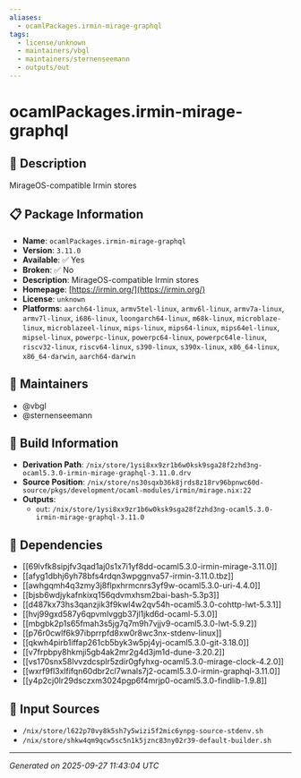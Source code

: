 ```yaml
---
aliases:
  - ocamlPackages.irmin-mirage-graphql
tags:
  - license/unknown
  - maintainers/vbgl
  - maintainers/sternenseemann
  - outputs/out
---
```


# ocamlPackages.irmin-mirage-graphql

## 📝 Description

MirageOS-compatible Irmin stores

## 📋 Package Information

- **Name**: `ocamlPackages.irmin-mirage-graphql`
- **Version**: `3.11.0`
- **Available**: ✅ Yes
- **Broken**: ✅ No
- **Description**: MirageOS-compatible Irmin stores
- **Homepage**: [https://irmin.org/](https://irmin.org/)
- **License**: `unknown`
- **Platforms**: `aarch64-linux`, `armv5tel-linux`, `armv6l-linux`, `armv7a-linux`, `armv7l-linux`, `i686-linux`, `loongarch64-linux`, `m68k-linux`, `microblaze-linux`, `microblazeel-linux`, `mips-linux`, `mips64-linux`, `mips64el-linux`, `mipsel-linux`, `powerpc-linux`, `powerpc64-linux`, `powerpc64le-linux`, `riscv32-linux`, `riscv64-linux`, `s390-linux`, `s390x-linux`, `x86_64-linux`, `x86_64-darwin`, `aarch64-darwin`
## 👥 Maintainers

- @vbgl
- @sternenseemann


## 🔧 Build Information

- **Derivation Path**: `/nix/store/1ysi8xx9zr1b6w0ksk9sga28f2zhd3ng-ocaml5.3.0-irmin-mirage-graphql-3.11.0.drv`
- **Source Position**: `/nix/store/ns30sqxb36k8jrds8z18rv96bpnwc60d-source/pkgs/development/ocaml-modules/irmin/mirage.nix:22`
- **Outputs**:
  - `out`:  `/nix/store/1ysi8xx9zr1b6w0ksk9sga28f2zhd3ng-ocaml5.3.0-irmin-mirage-graphql-3.11.0`

## 🔗 Dependencies

- [[69lvfk8sipjfv3qad1aj0s1x7i1yf8dd-ocaml5.3.0-irmin-mirage-3.11.0]]
- [[afyg1dbhj6yh78bfs4rdqn3wpggnva57-irmin-3.11.0.tbz]]
- [[awhgqmh4q3zmy3j8flpxhrmcnrs3yf9w-ocaml5.3.0-uri-4.4.0]]
- [[bjsb6wdjykafnkixq156qdvmxhsm2bai-bash-5.3p3]]
- [[d487kx73hs3qanzjik3f9kwl4w2qv54h-ocaml5.3.0-cohttp-lwt-5.3.1]]
- [[hvj99gxd587y6qpvmlvggb37jl1jkd6d-ocaml-5.3.0]]
- [[mbgbk2p1s65fmah3s5jg7q7m9h7vjjv9-ocaml5.3.0-lwt-5.9.2]]
- [[p76r0cwlf6k97ibprrpfd8xw0r8wc3nx-stdenv-linux]]
- [[qkwh4pirb1iffap261cb5byk3w5pj4yj-ocaml5.3.0-git-3.18.0]]
- [[v7frpbpy8hkmji5gb4ak2mr2g4d3jm1d-dune-3.20.2]]
- [[vs170snx58lvvzdcsplr5zdir0gfyhxg-ocaml5.3.0-mirage-clock-4.2.0]]
- [[wxrf9fl3xlfifqn60dbr2cl7wnals7j2-ocaml5.3.0-irmin-graphql-3.11.0]]
- [[y4p2cj0lr29dsczxm3024pgp6f4mrjp0-ocaml5.3.0-findlib-1.9.8]]

## 📁 Input Sources

- `/nix/store/l622p70vy8k5sh7y5wizi5f2mic6ynpg-source-stdenv.sh`
- `/nix/store/shkw4qm9qcw5sc5n1k5jznc83ny02r39-default-builder.sh`

---
*Generated on 2025-09-27 11:43:04 UTC*
